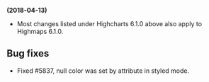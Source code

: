 **(2018-04-13)**
        
- Most changes listed under Highcharts 6.1.0 above also apply to Highmaps 6.1.0.

## Bug fixes 
- Fixed #5837, null color was set by attribute in styled mode.